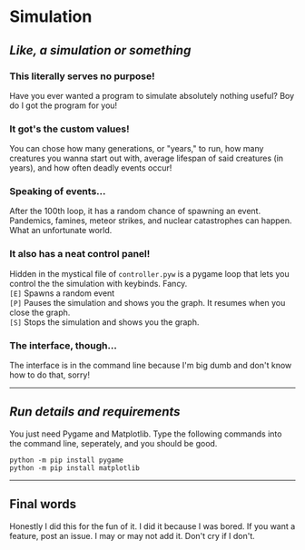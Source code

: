 # Simulation

## *Like, a simulation or something*

### This literally serves no purpose!
Have you ever wanted a program to simulate absolutely nothing useful? Boy do I got the program for you!
### It got's the custom values!
You can chose how many generations, or "years," to run, how many creatures you wanna start out with, average lifespan of said creatures (in years), and how often deadly events occur!
### Speaking of events...
After the 100th loop, it has a random chance of spawning an event. Pandemics, famines, meteor strikes, and nuclear catastrophes can happen. What an unfortunate world.
### It also has a neat control panel!
Hidden in the mystical file of `controller.pyw` is a pygame loop that lets you control the the simulation with keybinds. Fancy.  
`[E]` Spawns a random event  
`[P]` Pauses the simulation and shows you the graph. It resumes when you close the graph.  
`[S]` Stops the simulation and shows you the graph.  
### The interface, though...
The interface is in the command line because I'm big dumb and don't know how to do that, sorry!

---
## *Run details and requirements*
You just need Pygame and Matplotlib. Type the following commands into the command line, seperately, and you should be good.
```
python -m pip install pygame
python -m pip install matplotlib
```

---
## Final words
Honestly I did this for the fun of it. I did it because I was bored. If you want a feature, post an issue. I may or may not add it. Don't cry if I don't.
